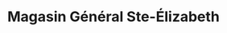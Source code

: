 ---
title: "Magasin Général Ste-Élizabeth"
url: /sainte-elisabeth-de-warwick/magasin-general-ste-elizabeth/
shop: Dorfladen
---